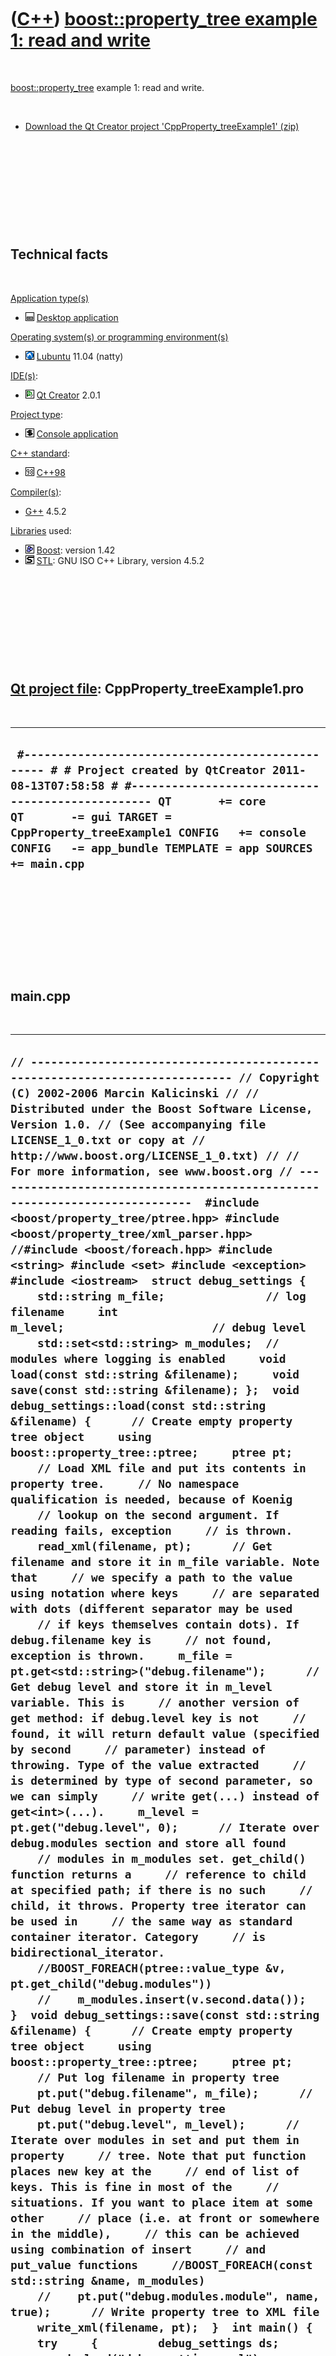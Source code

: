 
 

 

 

 

 

([C++](Cpp.md)) [boost::property\_tree example 1: read and write](CppProperty_treeExample1.md)
================================================================================================

 

[boost::property\_tree](CppProperty_tree.md) example 1: read and write.

 

-   [Download the Qt Creator project
    'CppProperty\_treeExample1' (zip)](CppProperty_treeExample1.zip)

 

 

 

 

 

Technical facts
---------------

 

[Application type(s)](CppApplication.md)

-   ![Desktop](PicDesktop.png) [Desktop
    application](CppDesktopApplication.md)

[Operating system(s) or programming environment(s)](CppOs.md)

-   ![Lubuntu](PicLubuntu.png) [Lubuntu](CppLubuntu.md) 11.04 (natty)

[IDE(s)](CppIde.md):

-   ![Qt Creator](PicQtCreator.png) [Qt Creator](CppQtCreator.md) 2.0.1

[Project type](CppQtProjectType.md):

-   ![console](PicConsole.png) [Console
    application](CppConsoleApplication.md)

[C++ standard](CppStandard.md):

-   ![C++98](PicCpp98.png) [C++98](Cpp98.md)

[Compiler(s)](CppCompiler.md):

-   [G++](CppGpp.md) 4.5.2

[Libraries](CppLibrary.md) used:

-   ![Boost](PicBoost.png) [Boost](CppBoost.md): version 1.42
-   ![STL](PicStl.png) [STL](CppStl.md): GNU ISO C++ Library, version
    4.5.2

 

 

 

 

 

[Qt project file](CppQtProjectFile.md): CppProperty\_treeExample1.pro
----------------------------------------------------------------------

 

  ------------------------------------------------------------------------------------------------------------------------------------------------------------------------------------------------------------------------------------------------------------------------------------------------------------------
  ` #------------------------------------------------- # # Project created by QtCreator 2011-08-13T07:58:58 # #------------------------------------------------- QT       += core QT       -= gui TARGET = CppProperty_treeExample1 CONFIG   += console CONFIG   -= app_bundle TEMPLATE = app SOURCES += main.cpp`
  ------------------------------------------------------------------------------------------------------------------------------------------------------------------------------------------------------------------------------------------------------------------------------------------------------------------

 

 

 

 

 

main.cpp
--------

 

  ---------------------------------------------------------------------------------------------------------------------------------------------------------------------------------------------------------------------------------------------------------------------------------------------------------------------------------------------------------------------------------------------------------------------------------------------------------------------------------------------------------------------------------------------------------------------------------------------------------------------------------------------------------------------------------------------------------------------------------------------------------------------------------------------------------------------------------------------------------------------------------------------------------------------------------------------------------------------------------------------------------------------------------------------------------------------------------------------------------------------------------------------------------------------------------------------------------------------------------------------------------------------------------------------------------------------------------------------------------------------------------------------------------------------------------------------------------------------------------------------------------------------------------------------------------------------------------------------------------------------------------------------------------------------------------------------------------------------------------------------------------------------------------------------------------------------------------------------------------------------------------------------------------------------------------------------------------------------------------------------------------------------------------------------------------------------------------------------------------------------------------------------------------------------------------------------------------------------------------------------------------------------------------------------------------------------------------------------------------------------------------------------------------------------------------------------------------------------------------------------------------------------------------------------------------------------------------------------------------------------------------------------------------------------------------------------------------------------------------------------------------------------------------------------------------------------------------------------------------------------------------------------------------------------------------------------------------------------------------------------------------------------------------------------------------------------------------------------------------------------------------------------------------------------------------------------------------------------------------------------------------------------------------------------------------------------------------------------------------------------------------------------------------------------------------------------------------------------------------------------------------------------------------------------------------------------------------------------------------------------------------------------------------------------------------------------------------------------------------------------------------------------------------------------------------------------------------------
  ` // ---------------------------------------------------------------------------- // Copyright (C) 2002-2006 Marcin Kalicinski // // Distributed under the Boost Software License, Version 1.0. // (See accompanying file LICENSE_1_0.txt or copy at // http://www.boost.org/LICENSE_1_0.txt) // // For more information, see www.boost.org // ----------------------------------------------------------------------------  #include <boost/property_tree/ptree.hpp> #include <boost/property_tree/xml_parser.hpp> //#include <boost/foreach.hpp> #include <string> #include <set> #include <exception> #include <iostream>  struct debug_settings {     std::string m_file;               // log filename     int m_level;                      // debug level     std::set<std::string> m_modules;  // modules where logging is enabled     void load(const std::string &filename);     void save(const std::string &filename); };  void debug_settings::load(const std::string &filename) {      // Create empty property tree object     using boost::property_tree::ptree;     ptree pt;      // Load XML file and put its contents in property tree.     // No namespace qualification is needed, because of Koenig     // lookup on the second argument. If reading fails, exception     // is thrown.     read_xml(filename, pt);      // Get filename and store it in m_file variable. Note that     // we specify a path to the value using notation where keys     // are separated with dots (different separator may be used     // if keys themselves contain dots). If debug.filename key is     // not found, exception is thrown.     m_file = pt.get<std::string>("debug.filename");      // Get debug level and store it in m_level variable. This is     // another version of get method: if debug.level key is not     // found, it will return default value (specified by second     // parameter) instead of throwing. Type of the value extracted     // is determined by type of second parameter, so we can simply     // write get(...) instead of get<int>(...).     m_level = pt.get("debug.level", 0);      // Iterate over debug.modules section and store all found     // modules in m_modules set. get_child() function returns a     // reference to child at specified path; if there is no such     // child, it throws. Property tree iterator can be used in     // the same way as standard container iterator. Category     // is bidirectional_iterator.     //BOOST_FOREACH(ptree::value_type &v, pt.get_child("debug.modules"))     //    m_modules.insert(v.second.data());  }  void debug_settings::save(const std::string &filename) {      // Create empty property tree object     using boost::property_tree::ptree;     ptree pt;      // Put log filename in property tree     pt.put("debug.filename", m_file);      // Put debug level in property tree     pt.put("debug.level", m_level);      // Iterate over modules in set and put them in property     // tree. Note that put function places new key at the     // end of list of keys. This is fine in most of the     // situations. If you want to place item at some other     // place (i.e. at front or somewhere in the middle),     // this can be achieved using combination of insert     // and put_value functions     //BOOST_FOREACH(const std::string &name, m_modules)     //    pt.put("debug.modules.module", name, true);      // Write property tree to XML file     write_xml(filename, pt);  }  int main() {     try     {         debug_settings ds;         ds.load("debug_settings.xml");         ds.save("debug_settings_out.xml");         std::cout << "Success\n";     }     catch (std::exception &e)     {         std::cout << "Error: " << e.what() << "\n";     }     return 0; } `
  ---------------------------------------------------------------------------------------------------------------------------------------------------------------------------------------------------------------------------------------------------------------------------------------------------------------------------------------------------------------------------------------------------------------------------------------------------------------------------------------------------------------------------------------------------------------------------------------------------------------------------------------------------------------------------------------------------------------------------------------------------------------------------------------------------------------------------------------------------------------------------------------------------------------------------------------------------------------------------------------------------------------------------------------------------------------------------------------------------------------------------------------------------------------------------------------------------------------------------------------------------------------------------------------------------------------------------------------------------------------------------------------------------------------------------------------------------------------------------------------------------------------------------------------------------------------------------------------------------------------------------------------------------------------------------------------------------------------------------------------------------------------------------------------------------------------------------------------------------------------------------------------------------------------------------------------------------------------------------------------------------------------------------------------------------------------------------------------------------------------------------------------------------------------------------------------------------------------------------------------------------------------------------------------------------------------------------------------------------------------------------------------------------------------------------------------------------------------------------------------------------------------------------------------------------------------------------------------------------------------------------------------------------------------------------------------------------------------------------------------------------------------------------------------------------------------------------------------------------------------------------------------------------------------------------------------------------------------------------------------------------------------------------------------------------------------------------------------------------------------------------------------------------------------------------------------------------------------------------------------------------------------------------------------------------------------------------------------------------------------------------------------------------------------------------------------------------------------------------------------------------------------------------------------------------------------------------------------------------------------------------------------------------------------------------------------------------------------------------------------------------------------------------------------------------------------------------------------

 

 

 

 

 

 


